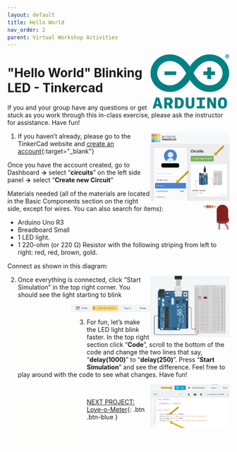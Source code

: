 ```yaml
---
layout: default
title: Hello World
nav_order: 2
parent: Virtual Workshop Activities
---
```

<img src="..\images\arduino-icon.png" alt="arduino icon" style="float:right;width:180px;">

# "Hello World" Blinking LED - Tinkercad

If you and your group have any questions or get stuck as you work through this in-class exercise, please ask the instructor for assistance.  Have fun!

<img src="..\images\virtual_workshops\hello_world\tinkercad_account.png" alt="tinkercad account" style="float:right;width:180px;">

1. If you haven’t already, please go to the TinkerCad website and [create an account](https://www.tinkercad.com/){:target="_blank"}

Once you have the account created, go to Dashboard **->** select “**circuits**” on the left side panel **->** select “**Create new Circuit**”

Materials needed (all of the materials are located in the Basic Components section on the right side, except for wires. You can also search for items):
<img src="..\images\virtual_workshops\hello_world\led_cartoon.png" alt="led" style="float:right;width:30px;">
<img src="..\images\virtual_workshops\hello_world\resistor_cartoon.png" alt="resistor" style="float:right;width:30px;">
- Arduino Uno R3
- Breadboard Small
- 1 LED light.
- 1 220-ohm (or 220 Ω) Resistor with the following striping from left to right: red, red, brown, gold.

Connect as shown in this diagram:

<img src="..\images\virtual_workshops\hello_world\breadboard_schematic.png" alt="breadboard" style="float:right;width:180px;">

2. Once everything is connected, click “Start Simulation” in the top right corner. You should see the light starting to blink

<img src="..\images\virtual_workshops\hello_world\simulation.png" alt="simulation" style="float:right;width:180px;"> <br>
<img src="..\images\virtual_workshops\hello_world\animated_breadboard.gif" alt="animated breadboard" style="float:left;width:180px;">

3. For fun, let’s make the LED light blink faster.  In the top right section click “**Code**”, scroll to the bottom of the code and change the two lines that say, “**delay(1000)**” to “**delay(250)**”.  Press “**Start Simulation**” and see the difference.   Feel free to play around with the code to see what changes. Have fun!

<img src="..\images\virtual_workshops\hello_world\code.png" alt="code" style="float:right;width:180px;"> <br>
<img src="..\images\virtual_workshops\hello_world\animated_code.gif" alt="animated code" style="float:left;width:180px;">

[NEXT PROJECT: Love-o-Meter](love-o-meter.html){: .btn .btn-blue }
